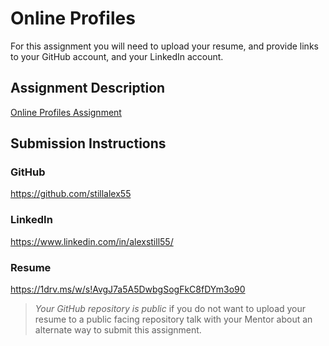 # Online Profiles
For this assignment you will need to upload your resume, and provide links to your GitHub account, and your LinkedIn account.

## Assignment Description
[Online Profiles Assignment](https://education.launchcode.org/liftoff/assignments/online-profiles/)

## Submission Instructions
 
### GitHub
https://github.com/stillalex55
 
### LinkedIn
https://www.linkedin.com/in/alexstill55/

### Resume
https://1drv.ms/w/s!AvgJ7a5A5DwbgSogFkC8fDYm3o90

> *Your GitHub repository is public* if you do not want to upload your resume to a public facing repository talk with your Mentor about an alternate way to submit this assignment.
